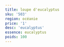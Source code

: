 ```yaml
---
title: loupe d'eucalyptus
sku: '503'
region: océanie
price: '1'
desc: 'eucalyptus'
essence: eucalyptus
poids: 100
---
```

